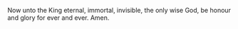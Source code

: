 Now unto the King eternal, immortal, invisible, the only wise God, be honour and glory for ever and ever. Amen.
